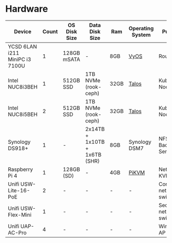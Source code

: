 # Hardware

| Device                           | Count | OS Disk Size | Data Disk Size                 | Ram  | Operating System                | Purpose              |
|--------------------------------- |-------|--------------|--------------------------------|------|---------------------------------|----------------------|
| YCSD 6LAN i211 MiniPC i3 7100U   | 1     | 128GB mSATA  | -                              | 8GB  | [VyOS](http://vyos.net)         | Router               |
| Intel NUC8i3BEH                  | 1     | 512GB SSD    | 1TB NVMe (rook-ceph)           | 32GB | [Talos](https://www.talos.dev)  | Kubernetes Node      |
| Intel NUC8i5BEH                  | 2     | 512GB SSD    | 1TB NVMe (rook-ceph)           | 32GB | [Talos](https://www.talos.dev)  | Kubernetes Node      |
| Synology DS918+                  | 1     | -            | 2x14TB + 1x10TB + 1x6TB (SHR)  | 8GB  | Synology DSM7                   | NFS + Backup Server  |
| Raspberry Pi 4                   | 1     | 128GB (SD)   | -                              | 4GB  | [PiKVM](https://pikvm.org)      | Network KVM          |
| Unifi USW-Lite-16-PoE            | 2     | -            | -                              | -    | -                               | Core network switch  |
| Unifi USW-Flex-Mini              | 1     | -            | -                              | -    | -                               | Secondary network switch  |
| Unifi UAP-AC-Pro                 | 4     | -            | -                              | -    | -                               | Wireless AP          |
